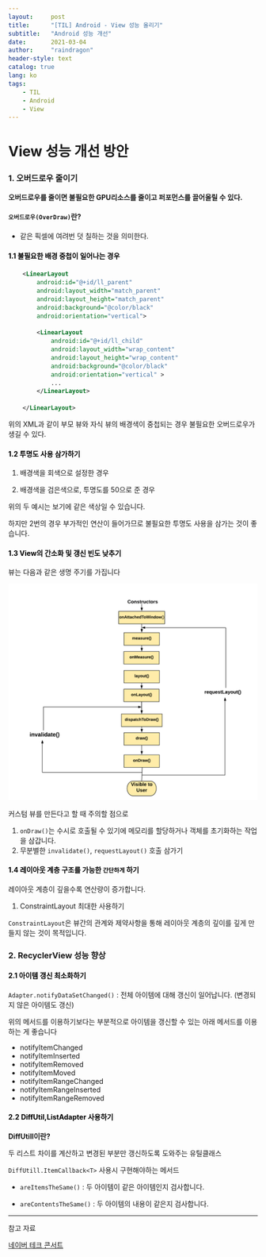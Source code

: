 ```yaml
---
layout:     post
title:      "[TIL] Android - View 성능 올리기"
subtitle:   "Android 성능 개선"
date:       2021-03-04
author:     "raindragon"
header-style: text
catalog: true
lang: ko
tags:
    - TIL
    - Android
    - View
---
```



# View 성능 개선 방안

### 1. 오버드로우 줄이기

**오버드로우를 줄이면 불필요한 GPU리소스를 줄이고 퍼포먼스를 끌어올릴 수 있다.**

#### `오버드로우(OverDraw)`란?

- 같은 픽셀에 여려번 덧 칠하는 것을 의미한다.

#### <span style="color:black">1.1 불필요한 배경 중첩이 일어나는 경우</span>

```xml
    <LinearLayout
        android:id="@+id/ll_parent"
        android:layout_width="match_parent"
        android:layout_height="match_parent"
        android:background="@color/black"
        android:orientation="vertical">

        <LinearLayout
            android:id="@+id/ll_child"
            android:layout_width="wrap_content"
            android:layout_height="wrap_content"
            android:background="@color/black"
            android:orientation="vertical" >
            ...
        </LinearLayout>
        
    </LinearLayout>
```

위의 XML과 같이 부모 뷰와 자식 뷰의 배경색이 중첩되는 경우 불필요한 오버드로우가 생길 수 있다.

#### <span style="color:black">1.2 투명도 사용 삼가하기</span>

1. 배경색을 회색으로 설정한 경우

2. 배경색을 검은색으로, 투명도를 50으로 준 경우

위의 두 예시는 보기에 같은 색상일 수 있습니다.

하지만 2번의 경우 부가적인 연산이 들어가므로 불필요한 투명도 사용을 삼가는 것이 좋습니다.


#### <span style="color:black">1.3 View의 간소화 및 갱신 빈도 낮추기</span>

뷰는 다음과 같은 생명 주기를 가집니다

![ViewLifeCycle][ViewLifeCycle]

커스텀 뷰를 만든다고 할 때 주의할 점으로

1. `onDraw()`는 수시로 호출될 수 있기에 메모리를 할당하거나 객체를 초기화하는 작업을 삼갑니다.
2. 무분별한 `invalidate()`, `requestLayout()` 호출 삼가기


#### <span style="color:black">1.4 레이아웃 계층 구조를 가능한 `간단하게` 하기</span>

레이아웃 계층이 깊을수록 연산량이 증가합니다.

1. ConstraintLayout 최대한 사용하기

`ConstraintLayout`은 뷰간의 관계와 제약사항을 통해 레이아웃 계층의 깊이를 깊게 만들지 않는 것이 목적입니다.

### 2. RecyclerView 성능 향상

#### <span style="color:black">2.1 아이템 갱신 최소화하기</span> 

`Adapter.notifyDataSetChanged()` : 전체 아이템에 대해 갱신이 일어납니다. (변경되지 않은 아이템도 갱신)

위의 메서드를 이용하기보다는 부분적으로 아이템을 갱신할 수 있는 아래 메서드를 이용 하는 게 좋습니다

- notifyItemChanged
- notifyItemInserted
- notifyItemRemoved
- notifyItemMoved
- notifyItemRangeChanged
- notifyItemRangeInserted
- notifyItemRangeRemoved

#### <span style="color:black">2.2 DiffUtil,ListAdapter 사용하기</span> 

**DiffUtill이란?**

두 리스트 차이를 계산하고 변경된 부분만 갱신하도록 도와주는 유틸클래스

`DiffUtill.ItemCallback<T>` 사용시 구현해야하는 메서드

- `areItemsTheSame()` : 두 아이템이 같은 아이템인지 검사합니다.

- `areContentsTheSame()` : 두 아이템의 내용이 같은지 검사합니다.




---

참고 자료

[네이버 테크 콘서트](https://tv.naver.com/v/15353556)

[ViewLifeCycle]: /img/post/2021-03-04-ViewLifeCycle.png "View LifeCycle"